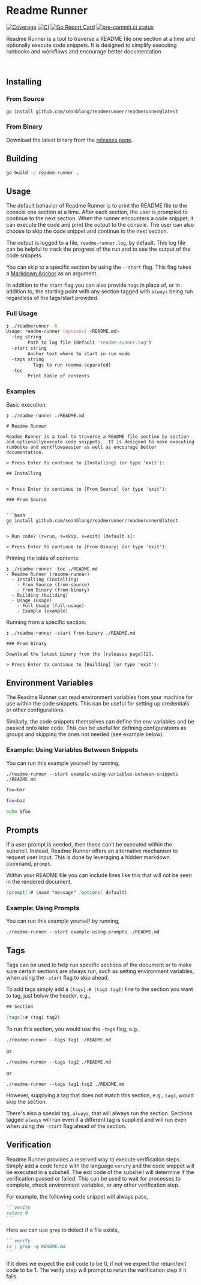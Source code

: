 # Readme Runner

[![Coverage](https://img.shields.io/badge/Coverage-81.5%25-brightgreen)](https://github.com/seanblong/readmerunner/actions/workflows/test.yaml)
[![CI](https://github.com/seanblong/embedmd/actions/workflows/test.yaml/badge.svg)](https://github.com/seanblong/readmerunner/actions/workflows/test.yaml)
[![Go Report Card](https://goreportcard.com/badge/github.com/seanblong/readmerunner)](https://goreportcard.com/report/github.com/seanblong/readmerunner)
[![pre-commit.ci status](https://results.pre-commit.ci/badge/github/seanblong/readmerunner/main.svg)](https://results.pre-commit.ci/latest/github/seanblong/readmerunner/main)

Readme Runner is a tool to traverse a README file one section at a time and optionally
execute code snippets.  It is designed to simplify executing runbooks and workflows
and encourage better documentation.

<br>

## Installing

### From Source

```bash
go install github.com/seanblong/readmerunner/readmerunner@latest
```

### From Binary

Download the latest binary from the [releases page][2].

## Building

```bash
go build -o readme-runner .
```

## Usage

The default behavior of Readme Runner is to print the README file to the console
one section at a time.  After each section, the user is prompted to continue to
the next section.  When the runner encounters a code snippet, it can execute the
code and print the output to the console.  The user can also choose to skip the
code snippet and continue to the next section.

The output is logged to a file, `readme-runner.log`, by default.  This log file
can be helpful to track the progress of the run and to see the output of the code
snippets.

You can skip to a specific section by using the `--start` flag.  This flag takes
a [Markdown Anchor][1] as an argument.

In addition to the `start` flag you can also provide `tags` in place of, or in addition
to, the starting point with any section tagged with `always` being run regardless
of the tags/start provided.

### Full Usage

```bash
❯ ./readmerunner -h
Usage: readme-runner [options] <README.md>
  -log string
        Path to log file (default "readme-runner.log")
  -start string
        Anchor text where to start in run mode
  -tags string
          Tags to run (comma-separated)
  -toc
        Print table of contents
```

### Examples

Basic execution:

````console
❯ ./readme-runner ./README.md

# Readme Runner

Readme Runner is a tool to traverse a README file section by section and optionallyexecute code snippets.  It is designed to make executing runbooks and workflowseasier as well as encourage better documentation.

> Press Enter to continue to [Installing] (or type 'exit'):

## Installing


> Press Enter to continue to [From Source] (or type 'exit'):

### From Source


```bash
go install github.com/seanblong/readmerunner/readmerunner@latest
```

> Run code? (r=run, s=skip, x=exit) [default s]:

> Press Enter to continue to [From Binary] (or type 'exit'):
````

Printing the table of contents:

```console
❯ ./readme-runner -toc ./README.md
- Readme Runner (readme-runner)
  - Installing (installing)
    - From Source (from-source)
    - From Binary (from-binary)
  - Building (building)
  - Usage (usage)
    - Full Usage (full-usage)
    - Example (example)
```

Running from a specific section:

```console
❯ ./readme-runner -start from-binary ./README.md

### From Binary

Download the latest binary from the [releases page][2].

> Press Enter to continue to [Building] (or type 'exit'):
```

## Environment Variables

The Readme Runner can read environment variables from your machine for use within
the code snippets.  This can be useful for setting up credentials or other
configurations.

Similarly, the code snippets themselves can define the env variables and be passed
onto later code.  This can be useful for defining configurations as groups and
skipping the ones not needed (see example below).

### Example: Using Variables Between Snippets

You can run this example yourself by running,

```console
./readme-runner --start example-using-variables-between-snippets ./README.md
```

```bash
foo=bar
```

```bash
foo=baz
```

```bash
echo $foo
```

## Prompts

If a user prompt is needed, then these can't be executed within the subshell.  Instead,
Readme Runner offers an alternative mechanism to request user input.  This is done
by leveraging a hidden markdown command, `prompt`.

Within your README file you can include lines like this that will not be seen in
the rendered document.

```markdown
[prompt]:# (name "message" [options] default)
```

### Example: Using Prompts

[prompt]:# (foo "Hello world!" [y] n)

You can run this example yourself by running,

```console
./readme-runner --start example-using-prompts ./README.md
```

## Tags

Tags can be used to help run specific sections of the document or to make sure
certain sections are always run, such as setting environment variables, when using
the `-start` flag to skip ahead.

To add tags simply add a `[tags]:# (tag1 tag2)` line to the section you want to
tag, just below the header, e.g.,

```markdown
## Section

[tags]:# (tag1 tag2)
```

To run this section, you would use the `-tags` flag, e.g.,

```console
./readme-runner --tags tag1 ./README.md
```

or

```console
./readme-runner --tags tag2 ./README.md
```

or

```console
./readme-runner --tags tag1,tag2 ./README.md
```

However, supplying a tag that does not match this section, e.g., `tag3`, would skip
the section.

There's also a special tag, `always`, that will always run the section.  Sections
tagged `always` will run even if a different tag is supplied and will run even when
using the `-start` flag ahead of the section.

## Verification

Readme Runner provides a reserved way to execute verification steps.  Simply add
a code fence with the language `verify` and the code snippet will be executed in
a subshell.  The exit code of the subshell will determine if the verification
passed or failed.  This can be used to wait for processes to complete, check
environment variables, or any other verification step.

For example, the following code snippet will always pass,

````markdown
```verify
return 0
```
````

Here we can use `grep` to detect if a file exists,

````markdown
```verify
ls | grep -q README.md
```
````

If it does we expect the exit code to be 0, if not we expect the return/exit code
to be 1.  The verify step will prompt to rerun the verification step if it fails.


<!-- links -->
[1]: https://gist.github.com/asabaylus/3071099
[2]: https://github.com/seanblong/readmerunner/releases
